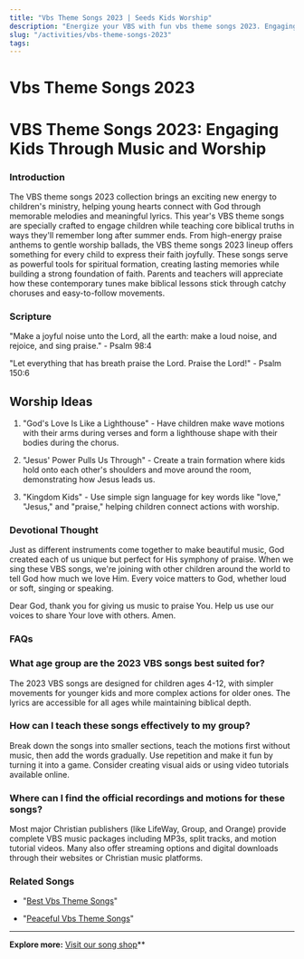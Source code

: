 ```yaml
---
title: "Vbs Theme Songs 2023 | Seeds Kids Worship"
description: "Energize your VBS with fun vbs theme songs 2023. Engaging worship music and activities for summer children's ministry."
slug: "/activities/vbs-theme-songs-2023"
tags:
---
```


# Vbs Theme Songs 2023

# VBS Theme Songs 2023: Engaging Kids Through Music and Worship

### Introduction
The VBS theme songs 2023 collection brings an exciting new energy to children's ministry, helping young hearts connect with God through memorable melodies and meaningful lyrics. This year's VBS theme songs are specially crafted to engage children while teaching core biblical truths in ways they'll remember long after summer ends. From high-energy praise anthems to gentle worship ballads, the VBS theme songs 2023 lineup offers something for every child to express their faith joyfully. These songs serve as powerful tools for spiritual formation, creating lasting memories while building a strong foundation of faith. Parents and teachers will appreciate how these contemporary tunes make biblical lessons stick through catchy choruses and easy-to-follow movements.

### Scripture
"Make a joyful noise unto the Lord, all the earth: make a loud noise, and rejoice, and sing praise." - Psalm 98:4

"Let everything that has breath praise the Lord. Praise the Lord!" - Psalm 150:6

## Worship Ideas
1. "God's Love Is Like a Lighthouse" - Have children make wave motions with their arms during verses and form a lighthouse shape with their bodies during the chorus.

2. "Jesus' Power Pulls Us Through" - Create a train formation where kids hold onto each other's shoulders and move around the room, demonstrating how Jesus leads us.

3. "Kingdom Kids" - Use simple sign language for key words like "love," "Jesus," and "praise," helping children connect actions with worship.

### Devotional Thought
Just as different instruments come together to make beautiful music, God created each of us unique but perfect for His symphony of praise. When we sing these VBS songs, we're joining with other children around the world to tell God how much we love Him. Every voice matters to God, whether loud or soft, singing or speaking.

Dear God, thank you for giving us music to praise You. Help us use our voices to share Your love with others. Amen.

### FAQs

### What age group are the 2023 VBS songs best suited for?
The 2023 VBS songs are designed for children ages 4-12, with simpler movements for younger kids and more complex actions for older ones. The lyrics are accessible for all ages while maintaining biblical depth.

### How can I teach these songs effectively to my group?
Break down the songs into smaller sections, teach the motions first without music, then add the words gradually. Use repetition and make it fun by turning it into a game. Consider creating visual aids or using video tutorials available online.

### Where can I find the official recordings and motions for these songs?
Most major Christian publishers (like LifeWay, Group, and Orange) provide complete VBS music packages including MP3s, split tracks, and motion tutorial videos. Many also offer streaming options and digital downloads through their websites or Christian music platforms.

### Related Songs

- "[Best Vbs Theme Songs](/activities/best-vbs-theme-songs/)"

- "[Peaceful Vbs Theme Songs](/activities/peaceful-vbs-theme-songs/)"

---

**Explore more:** [Visit our song shop](https://seedskidsworship.com/shop)**

<!-- Schema Markup -->
<script type="application/ld+json">
{
  "@context": "https://schema.org",
  "@type": "MusicRecording",
  "name": "Vbs Theme Songs 2023",
  "byArtist": {
    "@type": "MusicGroup",
    "name": "Seeds Kids Worship"
  },
  "isFamilyFriendly": true,
  "url": "https://seedskidsworship.com/activities/vbs-theme-songs-2023/"
}
</script>